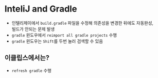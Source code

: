 # InteliJ and Gradle

* 인텔리제이에서 `build.gradle` 파일을 수정해 의존성을 변경한 뒤에도 자동완성, 빌드가 안되는 문제 발생
* `gradle` 윈도우에서 `reimport all gradle projects` 수행
* `gradle` 윈도우는 `Shift`를 두번 눌러 검색할 수 있음



## 이클립스에서는?

* `refresh gradle` 수행

